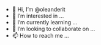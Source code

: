 - 👋 Hi, I’m @oleanderit
- 👀 I’m interested in ...
- 🌱 I’m currently learning ...
- 💞️ I’m looking to collaborate on ...
- 📫 How to reach me ...

<!---
oleanderit/oleanderit is a ✨ special ✨ repository because its `README.md` (this file) appears on your GitHub profile.
You can click the Preview link to take a look at your changes.
--->
